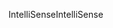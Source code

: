 <span data-ttu-id="9310f-101">IntelliSense</span><span class="sxs-lookup"><span data-stu-id="9310f-101">IntelliSense</span></span>